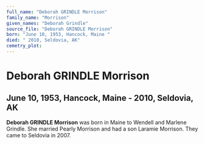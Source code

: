 ```yaml
---
full_name: "Deborah GRINDLE Morrison"
family_name: "Morrison"
given_names: "Deborah Grindle"
source_file: "Deborah GRINDLE Morrison"
born: "June 10, 1953, Hancock, Maine "
died: " 2010, Seldovia, AK"
cemetry_plot: 
---
```

# Deborah GRINDLE Morrison

## June 10, 1953, Hancock, Maine - 2010, Seldovia, AK

**Deborah GRINDLE Morrison** was born in Maine to Wendell and Marlene
Grindle. She married Pearly Morrison and had a son Laramie Morrison.
They came to Seldovia in 2007.

